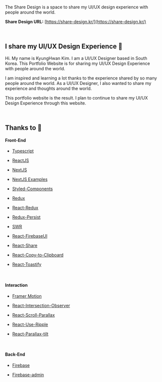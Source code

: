 The Share Design is a space to share my UI/UX design experience with people around the world.

**Share Design URL:**
[https://share-design.kr/](https://share-design.kr/)

<br/>

## I share my UI/UX Design Experience 🙌

Hi. My name is KyungHwan Kim. I am a UI/UX Designer based in South Korea. This Portfolio Website is for sharing my UI/UX Design Experience with people around the world.

I am inspired and learning a lot thanks to the experience shared by so many people around the world. As a UI/UX Designer, I also wanted to share my experience and thoughts around the world.

This portfolio website is the result. I plan to continue to share my UI/UX Design Experience through this website.

<br/>

## Thanks to 🙏

#### Front-End

- [Typescript](https://www.typescriptlang.org/)

- [ReactJS](https://reactjs.org/)

- [NextJS](https://nextjs.org/)

- [NextJS Examples](https://github.com/vercel/next.js/tree/canary/examples)

- [Styled-Components](https://github.com/styled-components/styled-components)

- [Redux](https://github.com/reduxjs/redux)

- [React-Redux](https://github.com/reduxjs/react-redux)

- [Redux-Persist](https://github.com/rt2zz/redux-persist)

- [SWR](https://github.com/vercel/swr)

- [React-FirebaseUI](https://github.com/firebase/firebaseui-web)

- [React-Share](https://github.com/nygardk/react-share)

- [React-Copy-to-Clipboard](https://github.com/nkbt/react-copy-to-clipboard)

- [React-Toastify](https://github.com/fkhadra/react-toastify)

<br/>

#### Interaction

- [Framer Motion](https://github.com/framer/motion)

- [React-Intersection-Observer](https://github.com/thebuilder/react-intersection-observer)

- [React-Scroll-Parallax](https://github.com/jscottsmith/react-scroll-parallax)

- [React-Use-Ripple](https://www.npmjs.com/package/react-use-ripple)

- [React-Parallax-tilt](https://github.com/mkosir/react-parallax-tilt)

<br/>

#### Back-End

- [Firebase](https://github.com/firebase/firebase-js-sdk)

- [Firebase-admin](https://github.com/firebase/firebase-admin-node)

<!-- #### Lecture

- [Ellie's Dream Coding](https://www.youtube.com/channel/UC_4u-bXaba7yrRz_6x6kb_w)

- [The Net Ninja's Framer Motion Tutorial](https://www.youtube.com/playlist?list=PL4cUxeGkcC9iHDnQfTHEVVceOEBsOf07i)

- [Maksim Ivanov's HTML Canvas in ReactJS Tutorial ](https://www.youtube.com/watch?v=FLESHMJ-bI0) -->

<!-- ## Artwork Copyrights 👨‍⚖️

This portfolio website displays my photographic artworks 'TWENTIES'. All copyrights belong to KyungHwan Kim. -->
